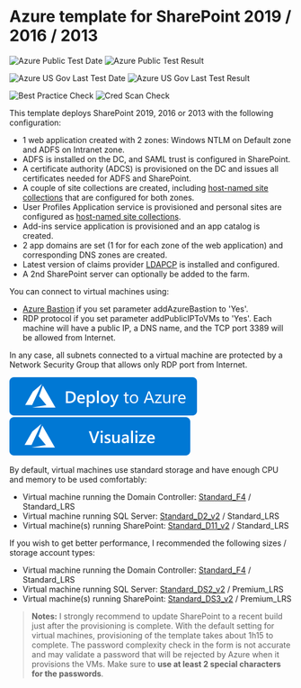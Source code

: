 # Azure template for SharePoint 2019 / 2016 / 2013

![Azure Public Test Date](https://azurequickstartsservice.blob.core.windows.net/badges/sharepoint-adfs/PublicLastTestDate.svg)
![Azure Public Test Result](https://azurequickstartsservice.blob.core.windows.net/badges/sharepoint-adfs/PublicDeployment.svg)

![Azure US Gov Last Test Date](https://azurequickstartsservice.blob.core.windows.net/badges/sharepoint-adfs/FairfaxLastTestDate.svg)
![Azure US Gov Last Test Result](https://azurequickstartsservice.blob.core.windows.net/badges/sharepoint-adfs/FairfaxDeployment.svg)

![Best Practice Check](https://azurequickstartsservice.blob.core.windows.net/badges/sharepoint-adfs/BestPracticeResult.svg)
![Cred Scan Check](https://azurequickstartsservice.blob.core.windows.net/badges/sharepoint-adfs/CredScanResult.svg)

This template deploys SharePoint 2019, 2016 or 2013 with the following
configuration:

- 1 web application created with 2 zones: Windows NTLM on Default zone and ADFS
  on Intranet zone.
- ADFS is installed on the DC, and SAML trust is configured in SharePoint.
- A certificate authority (ADCS) is provisioned on the DC and issues all
  certificates needed for ADFS and SharePoint.
- A couple of site collections are created, including
  [host-named site collections](https://docs.microsoft.com/en-us/SharePoint/administration/host-named-site-collection-architecture-and-deployment)
  that are configured for both zones.
- User Profiles Application service is provisioned and personal sites are
  configured as
  [host-named site collections](https://docs.microsoft.com/en-us/SharePoint/administration/host-named-site-collection-architecture-and-deployment).
- Add-ins service application is provisioned and an app catalog is created.
- 2 app domains are set (1 for for each zone of the web application) and
  corresponding DNS zones are created.
- Latest version of claims provider [LDAPCP](https://ldapcp.com/) is installed
  and configured.
- A 2nd SharePoint server can optionally be added to the farm.

You can connect to virtual machines using:

- [Azure Bastion](https://azure.microsoft.com/en-us/services/azure-bastion/) if
  you set parameter addAzureBastion to 'Yes'.
- RDP protocol if you set parameter addPublicIPToVMs to 'Yes'. Each machine will
  have a public IP, a DNS name, and the TCP port 3389 will be allowed from
  Internet.

In any case, all subnets connected to a virtual machine are protected by a
Network Security Group that allows only RDP port from Internet.

[![Deploy To Azure](https://raw.githubusercontent.com/Azure/azure-quickstart-templates/master/1-CONTRIBUTION-GUIDE/images/deploytoazure.svg?sanitize=true)]("https://portal.azure.com/#create/Microsoft.Template/uri/https%3A%2F%2Fraw.githubusercontent.com%2FAzure%2Fazure-quickstart-templates%2Fmaster%2Fsharepoint-adfs%2Fazuredeploy.json")
[![Visualize](https://raw.githubusercontent.com/Azure/azure-quickstart-templates/master/1-CONTRIBUTION-GUIDE/images/visualizebutton.svg?sanitize=true)]("http://armviz.io/#/?load=https%3A%2F%2Fraw.githubusercontent.com%2FAzure%2Fazure-quickstart-templates%2Fmaster%2Fsharepoint-adfs%2Fazuredeploy.json")

By default, virtual machines use standard storage and have enough CPU and memory
to be used comfortably:

- Virtual machine running the Domain Controller:
  [Standard_F4](https://docs.microsoft.com/en-us/azure/virtual-machines/windows/sizes-compute#fsv2-series-sup1sup)
  / Standard_LRS
- Virtual machine running SQL Server:
  [Standard_D2_v2](https://docs.microsoft.com/en-us/azure/virtual-machines/windows/sizes-general#dv2-series)
  / Standard_LRS
- Virtual machine(s) running SharePoint:
  [Standard_D11_v2](https://docs.microsoft.com/en-us/azure/virtual-machines/windows/sizes-memory#dv2-series-11-15)
  / Standard_LRS

If you wish to get better performance, I recommended the following sizes /
storage account types:

- Virtual machine running the Domain Controller:
  [Standard_F4](https://docs.microsoft.com/en-us/azure/virtual-machines/windows/sizes-compute#fsv2-series-sup1sup)
  / Standard_LRS
- Virtual machine running SQL Server:
  [Standard_DS2_v2](https://docs.microsoft.com/en-us/azure/virtual-machines/windows/sizes-general#dsv2-series)
  / Premium_LRS
- Virtual machine(s) running SharePoint:
  [Standard_DS3_v2](https://docs.microsoft.com/en-us/azure/virtual-machines/windows/sizes-general#dsv2-series)
  / Premium_LRS

> **Notes:**
> I strongly recommend to update SharePoint to a recent build just after the
> provisioning is complete.
> With the default setting for virtual machines, provisioning of the template
> takes about 1h15 to complete.
> The password complexity check in the form is not accurate and may validate a
> password that will be rejected by Azure when it provisions the VMs. Make sure
> to **use at least 2 special characters for the passwords**.
